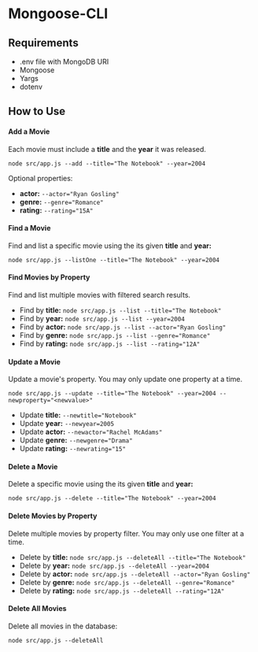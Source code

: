 # Mongoose-CLI


## Requirements
- .env file with MongoDB URI
- Mongoose
- Yargs
- dotenv


## How to Use


#### Add a Movie

Each movie must include a **title** and the **year** it was released. 

```node src/app.js --add --title="The Notebook" --year=2004```

Optional properties: 

- **actor:** ```--actor="Ryan Gosling"```
- **genre:** ```--genre="Romance"```
- **rating:** ```--rating="15A"```


#### Find a Movie

Find and list a specific movie using the its given **title** and **year:** 

```node src/app.js --listOne --title="The Notebook" --year=2004```


#### Find Movies by Property

Find and list multiple movies with filtered search results.

- Find by **title:** ```node src/app.js --list --title="The Notebook"```
- Find by **year:** ```node src/app.js --list --year=2004```
- Find by **actor:** ```node src/app.js --list --actor="Ryan Gosling"```
- Find by **genre:** ```node src/app.js --list --genre="Romance"```
- Find by **rating:** ```node src/app.js --list --rating="12A"```


#### Update a Movie

Update a movie's property. You may only update one property at a time.

```node src/app.js --update --title="The Notebook" --year=2004 --newproperty="<newvalue>"```

- Update **title:** ```--newtitle="Notebook"```
- Update **year:** ```--newyear=2005```
- Update **actor:** ```--newactor="Rachel McAdams"```
- Update **genre:** ```--newgenre="Drama"```
- Update **rating:** ```--newrating="15"```


#### Delete a Movie

Delete a specific movie using the its given **title** and **year:** 

```node src/app.js --delete --title="The Notebook" --year=2004```


#### Delete Movies by Property

Delete multiple movies by property filter. You may only use one filter at a time.

- Delete by **title:** ```node src/app.js --deleteAll --title="The Notebook"```
- Delete by **year:** ```node src/app.js --deleteAll --year=2004```
- Delete by **actor:** ```node src/app.js --deleteAll --actor="Ryan Gosling"```
- Delete by **genre:** ```node src/app.js --deleteAll --genre="Romance"```
- Delete by **rating:** ```node src/app.js --deleteAll --rating="12A"```


#### Delete All Movies

Delete all movies in the database:

```node src/app.js --deleteAll```
